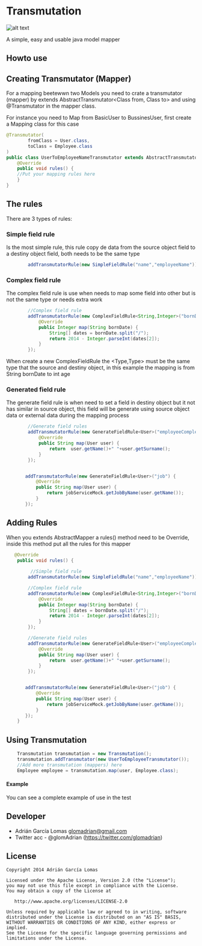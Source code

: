 Transmutation
===============
![alt text](http://img1.wikia.nocookie.net/__cb20100415081430/fma/images/5/58/Human_Transmutation_Circle.png "Transmutation1")

A simple, easy and usable java model mapper


Howto use
---------

## Creating Transmutator (Mapper)

For a mapping beetewwn two Models you need to crate a transmutator (mapper) by extends AbstractTransmutator<Class from, Class to> and using @Transmutator in the mapper class.

For instance you need to Map from BasicUser to BussinesUser, first create a Mapping class for this case


``` java 
@Transmutator(
        fromClass = User.class,
        toClass = Employee.class
)
public class UserToEmployeeNameTransmutator extends AbstractTransmutator<User,Employee> {
    @Override
    public void rules() {
    //Put your mapping rules here
    }
}

```

The rules
---------

There are 3 types of rules:


### Simple field rule

Is the most simple rule, this rule copy de data from the source object field to a destiny object field, both needs to be the same type

``` java 
        addTransmutatorRule(new SimpleFieldRule("name","employeeName"));

```


### Complex field rule

The complex field rule is use when needs to map some field into other but is not the same type or needs extra work
``` java 
        //Complex field rule
        addTransmutatorRule(new ComplexFieldRule<String,Integer>("bornDate","age") {
            @Override
            public Integer map(String bornDate) {
                String[] dates = bornDate.split("/");
                return 2014 - Integer.parseInt(dates[2]);
            }
        });
```
When create a new ComplexFieldRule the <Type,Type> must be the same type that the source and destiny object, in this example the mapping is from String bornDate to int age



### Generated field rule

The generate field rule is when need to set a field in destiny object but it not has similar in source object, this field will be generate using source object data or external data during the mapping process
``` java 
        //Generate field rules
        addTransmutatorRule(new GenerateFieldRule<User>("employeeCompleteName") {
            @Override
            public String map(User user) {
                return  user.getName()+" "+user.getSurname();
            }
        });


       addTransmutatorRule(new GenerateFieldRule<User>("job") {
           @Override
           public String map(User user) {
               return jobServiceMock.getJobByName(user.getName());
           }
       });
```


 Adding Rules
 ---------


When you extends AbstractMapper a rules() method need to be Override, inside this method put all the rules for this mapper


``` java 
   @Override
    public void rules() {
       
         //Simple field rule
        addTransmutatorRule(new SimpleFieldRule("name","employeeName"));

        //Complex field rule
        addTransmutatorRule(new ComplexFieldRule<String,Integer>("bornDate","age") {
            @Override
            public Integer map(String bornDate) {
                String[] dates = bornDate.split("/");
                return 2014 - Integer.parseInt(dates[2]);
            }
        });

        //Generate field rules
        addTransmutatorRule(new GenerateFieldRule<User>("employeeCompleteName") {
            @Override
            public String map(User user) {
                return  user.getName()+" "+user.getSurname();
            }
        });


       addTransmutatorRule(new GenerateFieldRule<User>("job") {
           @Override
           public String map(User user) {
               return jobServiceMock.getJobByName(user.getName());
           }
       });
    }
```



Using Transmutation
---------



``` java 
    Transmutation transmutation = new Transmutation();
    transmutation.addTransmutator(new UserToEmployeeTransmutator());
    //Add more transmutation (mappers) here
    Employee employee = transmutation.map(user, Employee.class);

```


#### Example



You can see a complete example of use in the test

Developer
---------

* Adrián García Lomas <glomadrian@gmail.com>
* Twitter acc - @glomAdrian (https://twitter.com/glomadrian)

License
-------


    Copyright 2014 Adrián García Lomas

    Licensed under the Apache License, Version 2.0 (the "License");
    you may not use this file except in compliance with the License.
    You may obtain a copy of the License at

       http://www.apache.org/licenses/LICENSE-2.0

    Unless required by applicable law or agreed to in writing, software
    distributed under the License is distributed on an "AS IS" BASIS,
    WITHOUT WARRANTIES OR CONDITIONS OF ANY KIND, either express or implied.
    See the License for the specific language governing permissions and
    limitations under the License.
